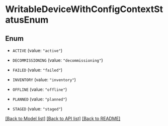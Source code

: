 # WritableDeviceWithConfigContextStatusEnum

## Enum


* `ACTIVE` (value: `"active"`)

* `DECOMMISSIONING` (value: `"decommissioning"`)

* `FAILED` (value: `"failed"`)

* `INVENTORY` (value: `"inventory"`)

* `OFFLINE` (value: `"offline"`)

* `PLANNED` (value: `"planned"`)

* `STAGED` (value: `"staged"`)


[[Back to Model list]](../README.md#documentation-for-models) [[Back to API list]](../README.md#documentation-for-api-endpoints) [[Back to README]](../README.md)


